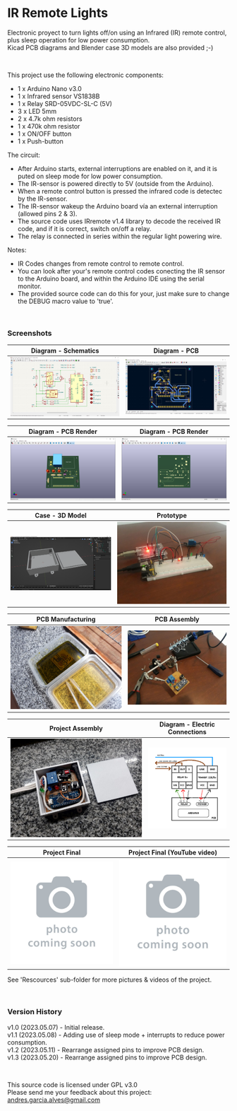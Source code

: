 # IR Remote Lights

Electronic proyect to turn lights off/on using an Infrared (IR) remote control, plus sleep operation for low power consumption.  
Kicad PCB diagrams and Blender case 3D models are also provided ;-)

&nbsp;

This project use the following electronic components:
- 1 x Arduino Nano v3.0
- 1 x Infrared sensor VS1838B
- 1 x Relay SRD-05VDC-SL-C (5V)
- 3 x LED 5mm
- 2 x 4.7k ohm resistors
- 1 x 470k ohm resistor
- 1 x ON/OFF button
- 1 x Push-button

The circuit:
- After Arduino starts, external interruptions are enabled on it, and it is puted on sleep mode for low power consumption.
- The IR-sensor is powered directly to 5V (outside from the Arduino).
- When a remote control button is pressed the infrared code is detectec by the IR-sensor.
- The IR-sensor wakeup the Arduino board vía an external interruption (allowed pins 2 & 3).
- The source code uses IRremote v1.4 library to decode the received IR code, and if it is correct, switch on/off a relay.
- The relay is connected in series within the regular light powering wire.

Notes:
- IR Codes changes from remote control to remote control.
- You can look after your's remote control codes conecting the IR sensor to the Arduino board, and within the Arduino IDE using the serial monitor.
- The provided source code can do this for your, just make sure to change the DEBUG macro value to 'true'.

&nbsp;

### Screenshots

| Diagram - Schematics                               | Diagram - PCB                                      |
|----------------------------------------------------|----------------------------------------------------|
| ![](Resources/01-schematic-diagram.png)            | ![](Resources/02-pcb-diagram.png)                  |

| Diagram - PCB Render                               | Diagram - PCB Render                               |
|----------------------------------------------------|----------------------------------------------------|
| ![](Resources/03-pcb-render-front-side.png)        | ![](Resources/04-pcb-render-back-side.png)         |

| Case - 3D Model                                    | Prototype                                          |
|----------------------------------------------------|----------------------------------------------------|
| ![](Resources/05-case-3d-model.png)                | ![](Resources/06-prototype.jpg)                    |

| PCB Manufacturing                                  | PCB Assembly                                       |
|----------------------------------------------------|----------------------------------------------------|
| ![](Resources/07-pcb-manufacturing.jpg)            | ![](Resources/08-pcb-assembly.jpg)                 |

| Project Assembly                                   | Diagram - Electric Connections                     |
|----------------------------------------------------|----------------------------------------------------|
| ![](Resources/09-project-assembly.jpg)             | ![](Resources/10-electric-connections-diagram.png) |

| Project Final                                      | Project Final (YouTube video)                      |
|----------------------------------------------------|----------------------------------------------------|
| ![](Resources/11-photo-coming-soon.jpg)            | ![](Resources/12-photo-coming-soon.jpg)            |

See 'Rescources' sub-folder for more pictures & videos of the project.

&nbsp;

### Version History

v1.0 (2023.05.07) - Initial release.  
v1.1 (2023.05.08) - Adding use of sleep mode + interrupts to reduce power consumption.  
v1.2 (2023.05.11) - Rearrange assigned pins to improve PCB design.  
v1.3 (2023.05.20) - Rearrange assigned pins to improve PCB design.

&nbsp;

This source code is licensed under GPL v3.0  
Please send me your feedback about this project: andres.garcia.alves@gmail.com

